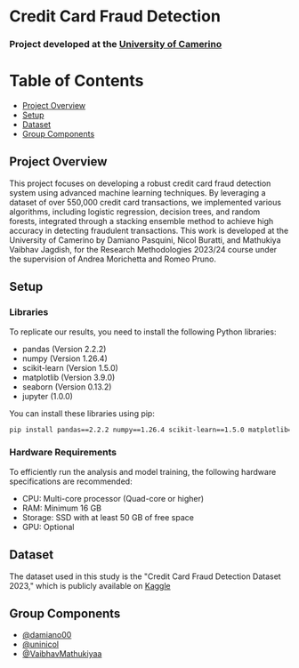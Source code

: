 # Credit Card Fraud Detection
### Project developed at the [University of Camerino]([[https://pages.github.com/](https://www.kaggle.com/datasets/nelgiriyewithana/credit-card-fraud-detection-dataset-2023](https://www.unicam.it/en/home)))

# Table of Contents

- [Project Overview](#project-overview)
- [Setup](#setup)
- [Dataset](#dataset)
- [Group Components](#members)

## Project Overview

<a name="project-overview"></a>

This project focuses on developing a robust credit card fraud detection system using advanced machine learning techniques. By leveraging a dataset of over 550,000 credit card transactions, we implemented various algorithms, including logistic regression, decision trees, and random forests, integrated through a stacking ensemble method to achieve high accuracy in detecting fraudulent transactions. This work is developed at the University of Camerino by Damiano Pasquini, Nicol Buratti, and Mathukiya Vaibhav Jagdish, for the Research Methodologies 2023/24 course under the supervision of Andrea Morichetta and Romeo Pruno.

## Setup

<a name="setup"></a>

### Libraries
To replicate our results, you need to install the following Python libraries:

- pandas (Version 2.2.2)
- numpy (Version 1.26.4)
- scikit-learn (Version 1.5.0)
- matplotlib (Version 3.9.0)
- seaborn (Version 0.13.2)
- jupyter (1.0.0)

You can install these libraries using pip:
```bash
pip install pandas==2.2.2 numpy==1.26.4 scikit-learn==1.5.0 matplotlib==3.9.0 seaborn==0.13.2 jupyter==1.0.0
```

### Hardware Requirements
To efficiently run the analysis and model training, the following hardware specifications are recommended:
- CPU: Multi-core processor (Quad-core or higher)
- RAM: Minimum 16 GB
- Storage: SSD with at least 50 GB of free space
- GPU: Optional

## Dataset

<a name="dataset"></a>

The dataset used in this study is the "Credit Card Fraud Detection Dataset 2023," which is publicly available on [Kaggle]([https://pages.github.com/](https://www.kaggle.com/datasets/nelgiriyewithana/credit-card-fraud-detection-dataset-2023))

## Group Components

<a name="members"></a>

- [@damiano00](https://www.github.com/damiano00)
- [@uninicol](https://www.github.com/uninicol)
- [@VaibhavMathukiyaa](https://www.github.com/VaibhavMathukiyaa)
